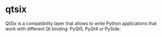 qtsix
=====

QtSix is a compatibility layer that allows to write Python applications that work with different Qt binding: PyQt5, PyQt4 or PySide.
